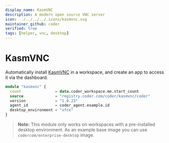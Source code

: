 ```yaml
---
display_name: KasmVNC
description: A modern open source VNC server
icon: ../../../../.icons/kasmvnc.svg
maintainer_github: coder
verified: true
tags: [helper, vnc, desktop]
---
```


# KasmVNC

Automatically install [KasmVNC](https://kasmweb.com/kasmvnc) in a workspace, and create an app to access it via the dashboard.

```tf
module "kasmvnc" {
  count               = data.coder_workspace.me.start_count
  source              = "registry.coder.com/coder/kasmvnc/coder"
  version             = "1.0.23"
  agent_id            = coder_agent.example.id
  desktop_environment = "xfce"
}
```

> **Note:** This module only works on workspaces with a pre-installed desktop environment. As an example base image you can use `codercom/enterprise-desktop` image.
